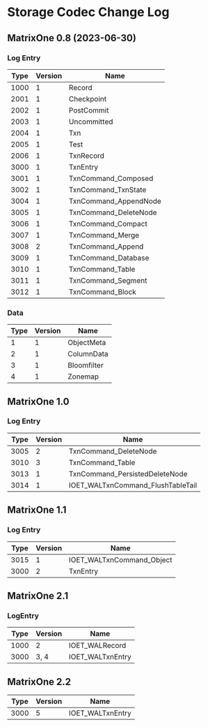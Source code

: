 # Storage Codec Change Log

## MatrixOne 0.8 (2023-06-30)

### Log Entry

| Type | Version | Name                  |
| ---- | ------- | --------------------- |
| 1000 | 1       | Record                |
| 2001 | 1       | Checkpoint            |
| 2002 | 1       | PostCommit            |
| 2003 | 1       | Uncommitted           |
| 2004 | 1       | Txn                   |
| 2005 | 1       | Test                  |
| 2006 | 1       | TxnRecord             |
| 3000 | 1       | TxnEntry              |
| 3001 | 1       | TxnCommand_Composed   |
| 3002 | 1       | TxnCommand_TxnState   |
| 3004 | 1       | TxnCommand_AppendNode |
| 3005 | 1       | TxnCommand_DeleteNode |
| 3006 | 1       | TxnCommand_Compact    |
| 3007 | 1       | TxnCommand_Merge      |
| 3008 | 2       | TxnCommand_Append     |
| 3009 | 1       | TxnCommand_Database   |
| 3010 | 1       | TxnCommand_Table      |
| 3011 | 1       | TxnCommand_Segment    |
| 3012 | 1       | TxnCommand_Block      |

### Data

| Type | Version | Name        |
| ---- | ------- | ----------- |
| 1    | 1       | ObjectMeta  |
| 2    | 1       | ColumnData  |
| 3    | 1       | Bloomfilter |
| 4    | 1       | Zonemap     |

## MatrixOne 1.0

### Log Entry

| Type | Version | Name                              |
| ---- | ------- | --------------------------------- |
| 3005 | 2       | TxnCommand_DeleteNode             |
| 3010 | 3       | TxnCommand_Table                  |
| 3013 | 1       | TxnCommand_PersistedDeleteNode    |
| 3014 | 1       | IOET_WALTxnCommand_FlushTableTail |

## MatrixOne 1.1

### Log Entry

| Type | Version | Name |
| ---- | ------- | ---- |
| 3015 | 1       | IOET_WALTxnCommand_Object |
| 3000 | 2       | TxnEntry              |

## MatrixOne 2.1

### LogEntry

| Type | Version | Name |
| ---- | ------- | ---- |
| 1000 | 2 | IOET_WALRecord |
| 3000 | 3, 4 | IOET_WALTxnEntry |

## MatrixOne 2.2


| Type | Version | Name |
| ---- | ------- | ---- |
| 3000 | 5 | IOET_WALTxnEntry |
